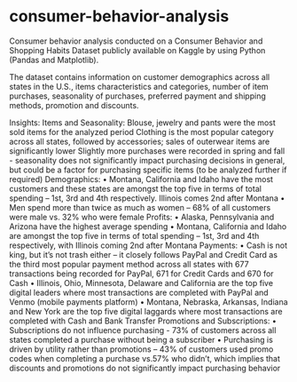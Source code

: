 # consumer-behavior-analysis
Consumer behavior analysis conducted on a Consumer Behavior and Shopping Habits Dataset publicly available on Kaggle by using Python (Pandas and Matplotlib).

The dataset contains information on customer demographics across all states in the U.S., items characteristics and categories, number of item purchases, seasonality of purchases, preferred payment and shipping methods, promotion and discounts. 

Insights:
Items and Seasonality:
   Blouse, jewelry and pants were the most sold items for the analyzed period
   Clothing is the most popular category across all states, followed by accessories; sales of outerwear items are significantly lower
   Slightly more purchases were recorded in spring and fall - seasonality does not significantly impact purchasing decisions in general, but could be a factor for purchasing specific items (to be analyzed further if required)
Demographics:
•	Montana, California and Idaho have the most customers and these states are amongst the top five in terms of total spending – 1st, 3rd and 4th respectively. Illinois comes 2nd after Montana 
•	Men spend more than twice as much as women – 68% of all customers were male vs. 32% who were female
Profits:
•	Alaska, Pennsylvania and Arizona have the highest average spending 
•	Montana, California and Idaho are amongst the top five in terms of total spending – 1st, 3rd and 4th respectively, with Illinois coming 2nd after Montana 
Payments:
•	Cash is not king, but it’s not trash either – it closely follows PayPal and Credit Card as the third most popular payment method across all states with 677 transactions being recorded for PayPal, 671 for Credit Cards and 670 for Cash
•	Illinois, Ohio, Minnesota, Delaware and California are the top five digital leaders where most transactions are completed with PayPal and Venmo (mobile payments platform)
•	Montana, Nebraska, Arkansas, Indiana and New York are the top five digital laggards where most transactions are completed with Cash and Bank Transfer
Promotions and Subscriptions:
•	Subscriptions do not influence purchasing - 73% of customers across all states completed a purchase without being a subscriber
•	Purchasing is driven by utility rather than promotions – 43% of customers used promo codes when completing a purchase vs.57% who didn’t, which implies that discounts and promotions do not significantly impact purchasing behavior


